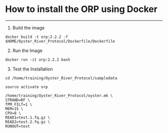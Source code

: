 # How to install the ORP using Docker
---

1. Build the image

```
docker build -t orp:2.2.2 -f $HOME/Oyster_River_Protocol/Dockerfile/Dockerfile
```

2. Run the Image

```
docker run -it orp:2.2.2 bash
```

3. Test the Installation

```
cd /home/training/Oyster_River_Protocol/sampledata

source activate orp

/home/training/Oyster_River_Protocol/oyster.mk \
STRAND=RF \
TPM_FILT=1 \
MEM=15 \
CPU=8 \
READ1=test.1.fq.gz \
READ2=test.2.fq.gz \
RUNOUT=test
```
